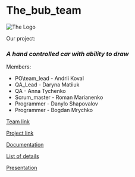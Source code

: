 # The_bub_team
![The Logo](https://github.com/irishdra/The_bub_repo/blob/master/logo_the_%D1%8A%D1%83%D1%8A.jpg)

Our project: 
### *A hand controlled car with ability to draw*

Members:
 + PO\team_lead - Andrii Koval
 + QA_Lead - Daryna Matiiuk
 + QA - Anna Tychenko
 + Scrum_master - Roman Marianenko
 + Programmer - Danylo Shapovalov
 + Programmer - Bogdan Mrychko

[Team link](https://github.com/orgs/progbase/teams/the)

[Project link](https://github.com/orgs/progbase/projects/4)

[Documentation](https://docs.google.com/document/d/1K1avbO_rs0jCoRjCkBjYlNyUz1cORy8mP3xuC2d_2-0/edit?usp=sharing)

[List of details](https://docs.google.com/spreadsheets/d/1plnE3Y03jDTv-EnpPSvEMH51l2hl61MQDM-TylL5SzU/edit?usp=sharing)

[Presentation](https://docs.google.com/presentation/d/1z9gzdR2Pk6V5ziHXGhxxBeBjqXxSyj6s1Ivte_u5y_Y/edit?usp=sharing)
